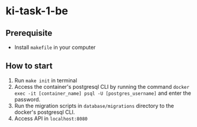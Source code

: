 # ki-task-1-be

## Prerequisite
- Install `makefile` in your computer

## How to start
1. Run `make init` in terminal
2. Access the container's postgresql CLI by running the command `docker exec -it [container_name] psql -U [postgres_username]` and enter the password.
3. Run the migration scripts in `database/migrations` directory to the docker's postgresql CLI. 
4. Access API in `localhost:8080`
